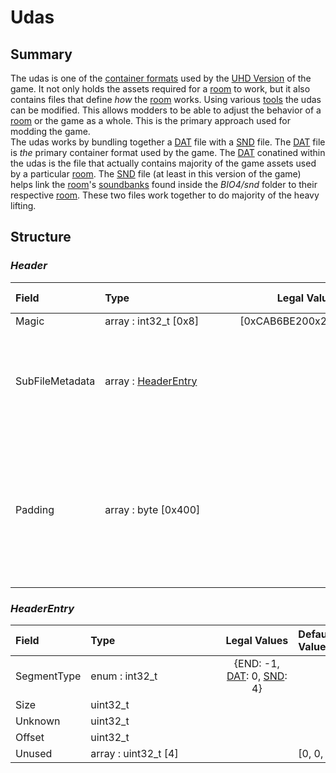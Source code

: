 # Udas

## Summary
The udas is one of the [container formats](https://en.wikipedia.org/wiki/Container_format_(computing)) used by the [UHD Version](../Versions.md#Ultimate-HD(UHD)) of the game. It not only holds the assets required for a [room](../Room.md) to work, but it also contains files that define *how* the [room](../Room.md) works.  Using various [tools](../Tools.md) the udas can be modified. This allows modders to be able to adjust the behavior of a [room](../Room.md) or the game as a whole. This is the primary approach used for modding the game.<br> The udas works by bundling together a [DAT](dat.md) file with a [SND](snd.md) file. The [DAT](dat.md) file is *the* primary container format used by the game. The [DAT](dat.md) conatined within the udas is the file that actually contains majority of the game assets used by a particular [room](../Room.md). The [SND](snd.md) file (at least in this version of the game) helps link the [room](../Room.md)'s [soundbanks](snd.md#Pc-Soundbanks) found inside the *BIO4/snd* folder to their respective [room](../Room.md). These two files work together to do majority of the heavy lifting.

## Structure
### *Header*


| <span style="display: inline-block; width:100px">Field</span> | <span style="display: inline-block; width:200px">Type</span> | <span style="display: inline-block; width:100px">Legal Values</span> | <span style="display: inline-block; width:100px">Default Value</span> | Comment |
| :- | :- | :-: | :- | :- |
| Magic | array : int32_t [0x8] | [0xCAB6BE200x20BEB6CA] |  |  |
| SubFileMetadata | array : [HeaderEntry](#HeaderEntry)  |  |  | Dynamically sized array. Read until an entry with Segment Type -1 is reached. |
| Padding | array : byte [0x400] |  |  | Header typically has anywhere from 0x3B0-0x400 bytes of padding after the last segment. |
### *HeaderEntry*


| <span style="display: inline-block; width:100px">Field</span> | <span style="display: inline-block; width:200px">Type</span> | <span style="display: inline-block; width:100px">Legal Values</span> | <span style="display: inline-block; width:100px">Default Value</span> | Comment |
| :- | :- | :-: | :- | :- |
| SegmentType | enum : int32_t  | {END: -1, [DAT](dat.md): 0, [SND](snd.md): 4} |  |  |
| Size | uint32_t   |  |  |  |
| Unknown | uint32_t   |  |  |  |
| Offset | uint32_t   |  |  |  |
| Unused | array : uint32_t [4] |  | [0, 0, 0, 0] |  |
